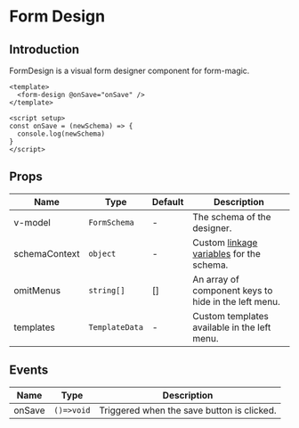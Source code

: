 # Form Design

## Introduction

FormDesign is a visual form designer component for form-magic.

```vue
<template>
  <form-design @onSave="onSave" />
</template>

<script setup>
const onSave = (newSchema) => {
  console.log(newSchema)
}
</script>
```

## Props

| Name          | Type           | Default | Description                                 |
| ------------- | -------------- | ------ | ------------------------------------------- |
| v-model       | `FormSchema`   | -      | The schema of the designer.                  |
| schemaContext | `object`       | -      | Custom [linkage variables](/en/linkage) for the schema. |
| omitMenus     | `string[]`     | []     | An array of component keys to hide in the left menu. |
| templates     | `TemplateData` | -      | Custom templates available in the left menu.  |

## Events

| Name   | Type       | Description       |
| ------ | ---------- | ------------------ |
| onSave | `()=>void` | Triggered when the save button is clicked. |

